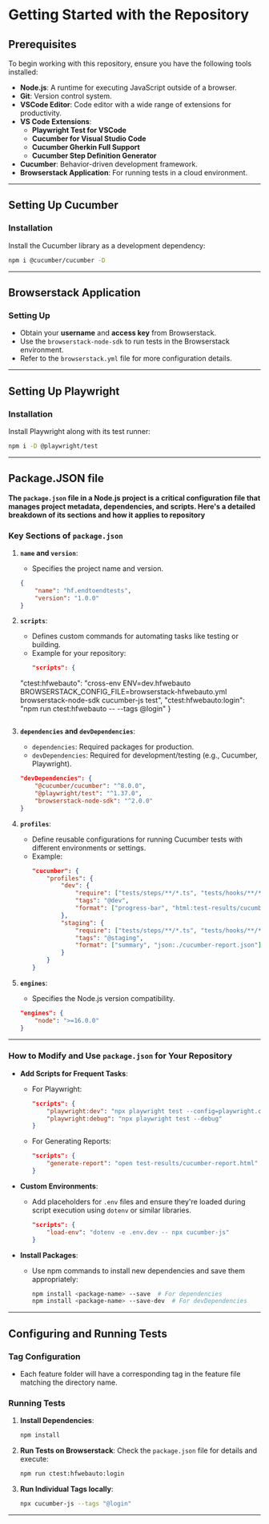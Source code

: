 # Getting Started with the Repository

## Prerequisites
To begin working with this repository, ensure you have the following tools installed:

- **Node.js**: A runtime for executing JavaScript outside of a browser.
- **Git**: Version control system.
- **VSCode Editor**: Code editor with a wide range of extensions for productivity.
- **VS Code Extensions**:
  - **Playwright Test for VSCode**
  - **Cucumber for Visual Studio Code**
  - **Cucumber Gherkin Full Support**
  - **Cucumber Step Definition Generator**
- **Cucumber**: Behavior-driven development framework.
- **Browserstack Application**: For running tests in a cloud environment.

---

## Setting Up Cucumber

### Installation
Install the Cucumber library as a development dependency:
```bash
npm i @cucumber/cucumber -D
```
---

## Browserstack Application

### Setting Up
- Obtain your **username** and **access key** from Browserstack.
- Use the `browserstack-node-sdk` to run tests in the Browserstack environment.
- Refer to the `browserstack.yml` file for more configuration details.

---

## Setting Up Playwright

### Installation
Install Playwright along with its test runner:
```bash
npm i -D @playwright/test
```

---
## Package.JSON file

**The `package.json` file in a Node.js project is a critical configuration file that manages project metadata, dependencies, and scripts. Here's a detailed breakdown of its sections and how it applies to repository**

### Key Sections of `package.json`
1. **`name` and `version`**:
   - Specifies the project name and version.
   ```json
   {
       "name": "hf.endtoendtests",
       "version": "1.0.0"
   }
   ```

2. **`scripts`**:
   - Defines custom commands for automating tasks like testing or building.
   - Example for your repository:
     ```json
     "scripts": {
    "ctest:hfwebauto": "cross-env ENV=dev.hfwebauto BROWSERSTACK_CONFIG_FILE=browserstack-hfwebauto.yml browserstack-node-sdk cucumber-js test",
    "ctest:hfwebauto:login": "npm run ctest:hfwebauto -- --tags @login"
  }
     ```

3. **`dependencies` and `devDependencies`**:
   - `dependencies`: Required packages for production.
   - `devDependencies`: Required for development/testing (e.g., Cucumber, Playwright).
   ```json
   "devDependencies": {
       "@cucumber/cucumber": "^8.0.0",
       "@playwright/test": "^1.37.0",
       "browserstack-node-sdk": "^2.0.0"
   }
   ```

4. **`profiles`**:
   - Define reusable configurations for running Cucumber tests with different environments or settings.
   - Example:
     ```json
     "cucumber": {
         "profiles": {
             "dev": {
                 "require": ["tests/steps/**/*.ts", "tests/hooks/**/*.ts"],
                 "tags": "@dev",
                 "format": ["progress-bar", "html:test-results/cucumber-report.html"]
             },
             "staging": {
                 "require": ["tests/steps/**/*.ts", "tests/hooks/**/*.ts"],
                 "tags": "@staging",
                 "format": ["summary", "json:./cucumber-report.json"]
             }
         }
     }
     ```

5. **`engines`**:
   - Specifies the Node.js version compatibility.
   ```json
   "engines": {
       "node": ">=16.0.0"
   }
   ```

---

### How to Modify and Use `package.json` for Your Repository

- **Add Scripts for Frequent Tasks**:
  - For Playwright:
    ```json
    "scripts": {
        "playwright:dev": "npx playwright test --config=playwright.config.ts",
        "playwright:debug": "npx playwright test --debug"
    }
    ```
  - For Generating Reports:
    ```json
    "scripts": {
        "generate-report": "open test-results/cucumber-report.html"
    }
    ```

- **Custom Environments**:
  - Add placeholders for `.env` files and ensure they're loaded during script execution using `dotenv` or similar libraries.
    ```json
    "scripts": {
        "load-env": "dotenv -e .env.dev -- npx cucumber-js"
    }
    ```

- **Install Packages**:
  - Use npm commands to install new dependencies and save them appropriately:
    ```bash
    npm install <package-name> --save  # For dependencies
    npm install <package-name> --save-dev  # For devDependencies
    ```

---

## Configuring and Running Tests

### Tag Configuration
- Each feature folder will have a corresponding tag in the feature file matching the directory name.

### Running Tests

1. **Install Dependencies**:
   ```bash
   npm install
   ```

2. **Run Tests on Browserstack**:
   Check the `package.json` file for details and execute:
   ```bash
   npm run ctest:hfwebauto:login
   ```

7. **Run Individual Tags locally**:
   ```bash
   npx cucumber-js --tags "@login"
   ```

---